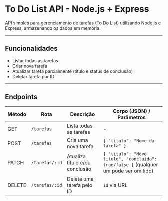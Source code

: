 # To Do List API - Node.js + Express

API simples para gerenciamento de tarefas (To Do List) utilizando Node.js e Express, armazenando os dados em memória.

---

## Funcionalidades

- Listar todas as tarefas  
- Criar nova tarefa  
- Atualizar tarefa parcialmente (título e status de conclusão)  
- Deletar tarefa por ID  

---

## Endpoints

| Método  | Rota           | Descrição                      | Corpo (JSON) / Parâmetros                      |
|---------|----------------|--------------------------------|-----------------------------------------------|
| GET     | `/tarefas`     | Lista todas as tarefas          | -                                             |
| POST    | `/tarefas`     | Cria uma nova tarefa            | `{ "titulo": "Nome da tarefa" }`              |
| PATCH   | `/tarefas/:id` | Atualiza título e/ou conclusão  | `{ "titulo": "Novo título", "concluida": true/false }` (qualquer um pode ser omitido) |
| DELETE  | `/tarefas/:id` | Deleta uma tarefa pelo ID       | `id` via URL                                  |


